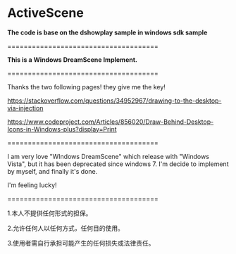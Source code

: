 # ActiveScene

<B>The code is base on the dshowplay sample in windows sdk sample</B>

=====================================

<B>This is a Windows DreamScene Implement.</B><br />

=====================================

Thanks the two following pages! they give me the key!

https://stackoverflow.com/questions/34952967/drawing-to-the-desktop-via-injection

https://www.codeproject.com/Articles/856020/Draw-Behind-Desktop-Icons-in-Windows-plus?display=Print

=====================================

I am very love "WIndows DreamScene" which release with "Windows Vista",
but it has been deprecated since windows 7.
I'm decide to implement by myself, and finally it's done.

I'm feeling lucky!

=====================================

<p>1.本人不提供任何形式的担保。</p>
<p>2.允许任何人以任何方式，任何目的使用。</p>
<p>3.使用者需自行承担可能产生的任何损失或法律责任。</p>

